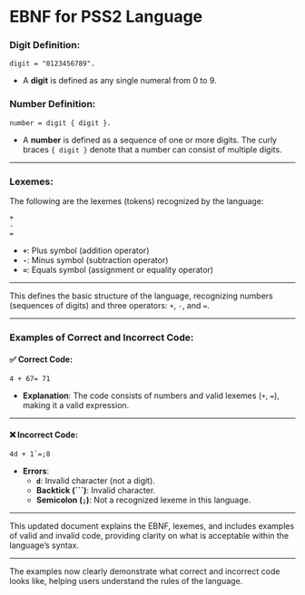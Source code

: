 # EBNF for PSS2 Language

### Digit Definition:
```ebnf
digit = "0123456789".
```
- A **digit** is defined as any single numeral from 0 to 9.

### Number Definition:
```ebnf
number = digit { digit }.
```
- A **number** is defined as a sequence of one or more digits. The curly braces `{ digit }` denote that a number can consist of multiple digits.

---

### Lexemes:
The following are the lexemes (tokens) recognized by the language:

```
+
-
=
```
- **`+`**: Plus symbol (addition operator)
- **`-`**: Minus symbol (subtraction operator)
- **`=`**: Equals symbol (assignment or equality operator)

---

This defines the basic structure of the language, recognizing numbers (sequences of digits) and three operators: `+`, `-`, and `=`.

---

### Examples of Correct and Incorrect Code:

#### ✅ Correct Code:
```plaintext
4 + 67= 71
```
- **Explanation**: The code consists of numbers and valid lexemes (`+`, `=`), making it a valid expression.

---

#### ❌ Incorrect Code:
```plaintext
4d + 1`=;8
```
- **Errors**:
  - **`d`**: Invalid character (not a digit).
  - **Backtick (`\``)**: Invalid character.
  - **Semicolon (`;`)**: Not a recognized lexeme in this language.
  
---

This updated document explains the EBNF, lexemes, and includes examples of valid and invalid code, providing clarity on what is acceptable within the language’s syntax.

--- 

The examples now clearly demonstrate what correct and incorrect code looks like, helping users understand the rules of the language.
